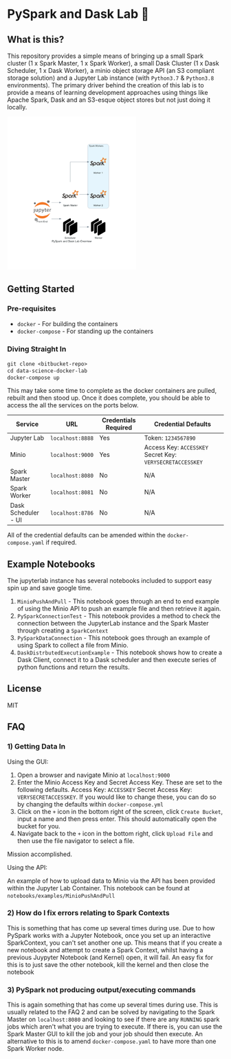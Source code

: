 # PySpark and Dask Lab :test_tube:
## What is this?
This repository provides a simple means of bringing up a small Spark cluster (1 x Spark Master, 1 x Spark Worker), a small Dask Cluster (1 x Dask Scheduler, 1 x Dask Worker), a minio object storage API (an S3 compliant storage solution) and a Jupyter Lab instance (with `Python3.7` & `Python3.8` environments). The primary driver behind the creation of this lab is to provide a means of learning development approaches using things like Apache Spark, Dask and an S3-esque object stores but not just doing it locally. 

<img src="pyspark_and_dask_lab_overview.png" width="300">

## Getting Started
### Pre-requisites 

- `docker` - For building the containers
- `docker-compose` - For standing up the containers

### Diving Straight In
```
git clone <bitbucket-repo>
cd data-science-docker-lab
docker-compose up
```
This may take some time to complete as the docker containers are pulled, rebuilt and then stood up. Once it does complete, you should be able to access the all the services on the ports below.

| Service         | URL             | Credentials Required | Credential Defaults |
| -----------     | -----------     | -----------          | -----------         |
| Jupyter Lab     | `localhost:8888`| Yes                  | Token: `1234567890`
| Minio           | `localhost:9000`| Yes                  | Access Key: `ACCESSKEY` Secret Key: `VERYSECRETACCESSKEY` |
| Spark Master    | `localhost:8080`| No                   | N/A |
| Spark Worker    | `localhost:8081`| No                   | N/A |
| Dask Scheduler - UI  |`localhost:8786`| No | N/A  |

All of the credential defaults can be amended within the `docker-compose.yaml` if required.
## Example Notebooks

The jupyterlab instance has several notebooks included to support easy spin up and save google time.

1) `MinioPushAndPull` - This notebook goes through an end to end example of using the Minio API to push an example file and then retrieve it again.
2) `PySparkConnectionTest` - This notebook provides a method to check the connection between the JupyterLab instance and the Spark Master through creating a `SparkContext`
3) `PySparkDataConnection` - This notebook goes through an example of using Spark to collect a file from Minio.
4) `DaskDistrbutedExecutionExample` - This notebook shows how to create a Dask Client, connect it to a Dask scheduler and then execute series of python functions and return the results.

## License
MIT
## FAQ
### 1) Getting Data In

Using the GUI:

1. Open a browser and navigate Minio at `localhost:9000`
2. Enter the Minio Access Key and Secret Access Key. These are set to the following defaults. Access Key: `ACCESSKEY` Secret Access Key: `VERYSECRETACCESSKEY`. If you would like to change these, you can do so by changing the defaults within `docker-compose.yml`
3. Click on the `+` icon in the bottom right of the screen, click `Create Bucket`, input a name and then press enter. This should automatically open the bucket for you.
4. Navigate back to the `+` icon in the bottom right, click `Upload File` and then use the file navigator to select a file.

Mission accomplished. 

Using the API:

An example of how to upload data to Minio via the API has been provided within the Jupyter Lab Container. This notebook can be found at `notebooks/examples/MinioPushAndPull`

### 2) How do I fix errors relating to Spark Contexts

This is something that has come up several times during use. Due to how PySpark works with a Jupyter Notebook, once you set up an interactive SparkContext, you can't set another one up. This means that if you create a new notebook and attempt to create a Spark Context, whilst having a previous Juypyter Notebook (and Kernel) open, it will fail. An easy fix for this is to just save the other notebook, kill the kernel and then close the notebook

### 3) PySpark not producing output/executing commands

This is again something that has come up several times during use. This is usually related to the FAQ 2 and can be solved by navigating to the Spark Master on `localhost:8080` and looking to see if there are any `RUNNING` spark jobs which aren't what you are trying to execute. If there is, you can use the Spark Master GUI to kill the job and your job should then execute. An alternative to this is to amend `docker-compose.yaml` to have more than one Spark Worker node.

